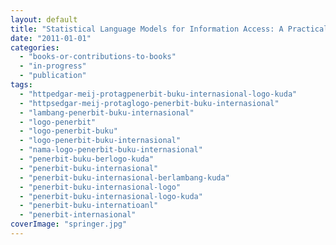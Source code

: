 ```yaml
---
layout: default
title: "Statistical Language Models for Information Access: A Practical Guide"
date: "2011-01-01"
categories:
  - "books-or-contributions-to-books"
  - "in-progress"
  - "publication"
tags:
  - "httpedgar-meij-protagpenerbit-buku-internasional-logo-kuda"
  - "httpsedgar-meij-protaglogo-penerbit-buku-internasional"
  - "lambang-penerbit-buku-internasional"
  - "logo-penerbit"
  - "logo-penerbit-buku"
  - "logo-penerbit-buku-internasional"
  - "nama-logo-penerbit-buku-internasional"
  - "penerbit-buku-berlogo-kuda"
  - "penerbit-buku-internasional"
  - "penerbit-buku-internasional-berlambang-kuda"
  - "penerbit-buku-internasional-logo"
  - "penerbit-buku-internasional-logo-kuda"
  - "penerbit-buku-internatioanl"
  - "penerbit-internasional"
coverImage: "springer.jpg"
---
```

